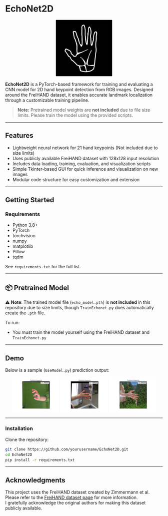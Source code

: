 # EchoNet2D

<p align="center">
  <img src="assets/Icon.png" width="180"/>
</p>

**EchoNet2D** is a PyTorch-based framework for training and evaluating a CNN model for 2D hand keypoint detection from RGB images. Designed around the FreiHAND dataset, it enables accurate landmark localization through a customizable training pipeline.

> **Note:** Pretrained model weights are **not included** due to file size limits. Please train the model using the provided scripts.

---

## Features

- Lightweight neural network for 21 hand keypoints (Not included due to size limits)
- Uses publicly available FreiHAND dataset with 128x128 input resolution  
- Includes data loading, training, evaluation, and visualization scripts
- Simple Tkinter-based GUI for quick inference and visualization on new images  
- Modular code structure for easy customization and extension

---

## Getting Started

### Requirements

- Python 3.8+  
- PyTorch  
- torchvision  
- numpy  
- matplotlib  
- Pillow  
- tqdm  

See `requirements.txt` for the full list.

---

## 📦 Pretrained Model

⚠️ **Note**: The trained model file (`echo_model.pth`) is **not included** in this repository due to size limits, though `TrainEchonet.py` does automatically create the `.pth` file.

To run:
- You must train the model yourself using the FreiHAND dataset and `TrainEchonet.py`

---

## Demo

Below is a sample (`UseModel.py`) prediction output:
<p align="center">
  <img src="assets/Figure.png" width="30%" alt="Figure 1"/>
  <img src="assets/Figure_2.png" width="30%" alt="Figure 2"/>
  <img src="assets/Figure_3.png" width="30%" alt="Figure 3"/>
</p>

---
### Installation

Clone the repository:

```bash
git clone https://github.com/yourusername/EchoNet2D.git
cd EchoNet2D
pip install -r requirements.txt
```
---

## Acknowledgments

This project uses the FreiHAND dataset created by Zimmermann et al.  
Please refer to the [FreiHAND dataset page](https://lmb.informatik.uni-freiburg.de/resources/datasets/FreihandDataset.en.html) for more information.  
I gratefully acknowledge the original authors for making this dataset publicly available.
